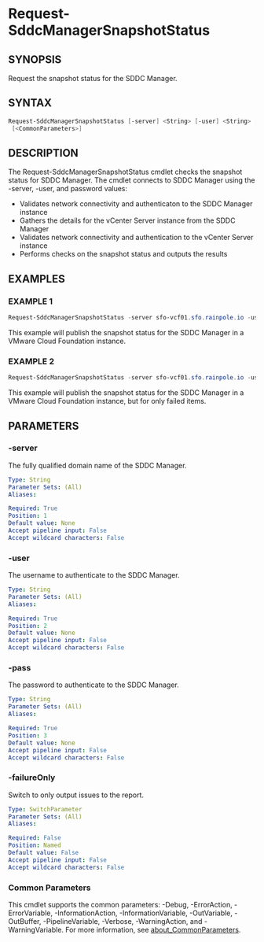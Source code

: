 # Request-SddcManagerSnapshotStatus

## SYNOPSIS

Request the snapshot status for the SDDC Manager.

## SYNTAX

```powershell
Request-SddcManagerSnapshotStatus [-server] <String> [-user] <String> [-pass] <String> [-failureOnly]
 [<CommonParameters>]
```

## DESCRIPTION

The Request-SddcManagerSnapshotStatus cmdlet checks the snapshot status for SDDC Manager.
The cmdlet connects to SDDC Manager using the -server, -user, and password values:

- Validates network connectivity and authenticaton to the SDDC Manager instance
- Gathers the details for the vCenter Server instance from the SDDC Manager
- Validates network connectivity and authentication to the vCenter Server instance
- Performs checks on the snapshot status and outputs the results

## EXAMPLES

### EXAMPLE 1

```powershell
Request-SddcManagerSnapshotStatus -server sfo-vcf01.sfo.rainpole.io -user admin@local -pass VMw@re1!VMw@re1!
```

This example will publish the snapshot status for the SDDC Manager in a VMware Cloud Foundation instance.

### EXAMPLE 2

```powershell
Request-SddcManagerSnapshotStatus -server sfo-vcf01.sfo.rainpole.io -user admin@local -pass VMw@re1!VMw@re1! -failureOnly
```

This example will publish the snapshot status for the SDDC Manager in a VMware Cloud Foundation instance, but for only failed items.

## PARAMETERS

### -server

The fully qualified domain name of the SDDC Manager.

```yaml
Type: String
Parameter Sets: (All)
Aliases:

Required: True
Position: 1
Default value: None
Accept pipeline input: False
Accept wildcard characters: False
```

### -user

The username to authenticate to the SDDC Manager.

```yaml
Type: String
Parameter Sets: (All)
Aliases:

Required: True
Position: 2
Default value: None
Accept pipeline input: False
Accept wildcard characters: False
```

### -pass

The password to authenticate to the SDDC Manager.

```yaml
Type: String
Parameter Sets: (All)
Aliases:

Required: True
Position: 3
Default value: None
Accept pipeline input: False
Accept wildcard characters: False
```

### -failureOnly

Switch to only output issues to the report.

```yaml
Type: SwitchParameter
Parameter Sets: (All)
Aliases:

Required: False
Position: Named
Default value: False
Accept pipeline input: False
Accept wildcard characters: False
```

### Common Parameters

This cmdlet supports the common parameters: -Debug, -ErrorAction, -ErrorVariable, -InformationAction, -InformationVariable, -OutVariable, -OutBuffer, -PipelineVariable, -Verbose, -WarningAction, and -WarningVariable. For more information, see [about_CommonParameters](http://go.microsoft.com/fwlink/?LinkID=113216).
